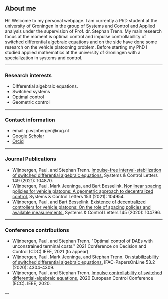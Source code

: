 ## About me

Hi! Welcome to my personal webpage. I am currently a PhD student at the university of Groningen in the group of Systems and Control and Applied analysis under the supervision of Prof. dr. Stephan Trenn.  My main research focus at the moment is optimal control and impulse controllabillity of switched differential algebraic equations and on the side have done some research on the vehicle platooning problem. Before starting my PhD I studied applied mathematics at the university of Groningen with a specialization in systems and control. 

---

### Research interests 

<ul>
  <li>Differential algebraic equations. </li>
  <li>Switched systems</li>
  <li>Optimal control</li>
  <li>Geometric control</li>
</ul> 

---

### Contact information

<ul>
  <li>email: p.wijnbergen@rug.nl </li>
  <li> <a href="https://scholar.google.com/citations?user=IsKwXSkAAAAJ&hl=en&oi=sra"> Google Scholar</a> </li>
  <li> <a href="https://orcid.org/0000-0003-2743-6552"> Orcid</a> </li>
</ul> 


---


### Journal Publications

<ul> 
  <li> Wijnbergen, Paul, and Stephan Trenn. <a href="https://www.sciencedirect.com/science/article/pii/S0167691120302528">Impulse-free interval-stabilization of switched differential algebraic equations.</a> Systems & Control Letters 149 (2021): 104870.</li>
  <li> Wijnbergen, Paul, Mark Jeeninga, and Bart Besselink. <a href="https://www.sciencedirect.com/science/article/pii/S0167691121000840">Nonlinear spacing policies for vehicle platoons: A geometric approach to decentralized control.</a> Systems & Control Letters 153 (2021): 104954.</li>
  <li> Wijnbergen, Paul, and Bart Besselink. <a href="https://www.sciencedirect.com/science/article/pii/S016769112030178X">Existence of decentralized controllers for vehicle platoons: On the role of spacing policies and available measurements.</a> Systems & Control Letters 145 (2020): 104796. </li>
</ul>

---

### Conference contributions

<ul>
  <li> Wijnbergen, Paul, and Stephan Trenn. "Optimal control of DAEs with unconstrained terminal costs." 2021 Conference on Decision and Control (CDC) IEEE, 2021 (to appear) </li>
  <li>Wijnbergen, Paul, Mark Jeeninga, and Stephan Trenn. <a href="https://www.sciencedirect.com/science/article/pii/S2405896320333322">On stabilizability of switched differential algebraic equations.</a> IFAC-PapersOnLine 53.2 (2020): 4304-4309. </li>
  <li>Wijnbergen, Paul, and Stephan Trenn. <a href="https://ieeexplore.ieee.org/iel7/9137088/9143588/09143713.pdf?casa_token=dKA2JC2-nhoAAAAA:NGPwH6I2icfZOV91_LgwGH-efg5jPTvtYdgUoT9RjbDQZDCGO-8EPxqctdknR3_Nzj4EIk4D5-yIuQ">Impulse controllability of switched differential-algebraic equations.</a> 2020 European Control Conference (ECC). IEEE, 2020. </li>
</ul>
--


